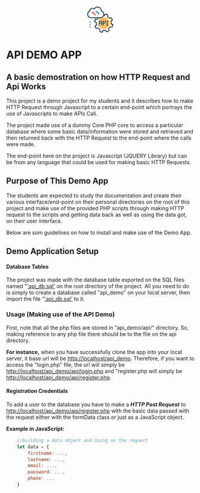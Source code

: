 
<p align="center"><img src="https://github.com/destinybravos/api_demo/blob/master/img/api_img.png" width="70"></p>

# API DEMO APP
## A basic demostration on how HTTP Request and Api Works

This project is a demo project for my students and it describes how to make HTTP Request through Javascript to a certain end-point which portrays the use of Javascripts to make APIs Call.

The project made use of a dummy Core PHP core to access a particular database where some basic data/information were stored and retrieved and then returned back with the HTTP Request to the end-point where the calls were made.

The end-point here on the project is Javascript (JQUERY Library) but can be from any language that could be used for making basic HTTP Requests. 

## Purpose of This Demo App
The students are expected to study the documentation and create their various interface/end-point on their personal directories on the root of this project and make use of the provided PHP scripts through making HTTP request to the scripts and getting data back as well as using the data got, on their user interface. 

Below are som guidelines on how to install and make use of the Demo App. 

## Demo Application Setup
#### Database Tables
The project was made with the database table exported on the SQL files named "['api_db.sql'](https://github.com/destinybravos/api_demo/) on the root directory of the project. All you need to do is simply to create a database called "api_demo" on your local server, then import the file "['api_db.sql'](https://github.com/destinybravos/api_demo/) to it.

### Usage (Making use of the API Demo)
First, note that all the php files are stored in "api_demo/api/" directory. So, making reference to any php file there should be to the file on the api directory. 

**For instance,** when you have successfully clone the app into your local server, it base url will be [http://localhost/api_demo](http://localhost/api_demo). Therefore, if you want to access the "login.php" file, the url will simply be [http://localhost/api_demo/api/login.php](http://localhost/api_demo/api/login.php) and "register.php will simply be [http://localhost/api_demo/api/register.php](http://localhost/api_demo/api/register.php).

#### Registration Credentials
To add a user to the database you have to make a ***HTTP Post Request*** to [http://localhost/api_demo/api/register.php](http://localhost/api_demo/api/register.php) with the basic data passed with the request either with the formData class or just as a JavaScript object.

**Example in JavaScript:**
```javascript
    //building a data object and Using on the request
    let data = {
        firstname: ...,
        lastname: ...,
        email: ...,
        password: ...,
        phone: ...
    }
```